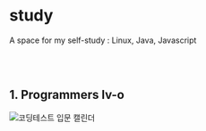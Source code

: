 # study
A space for my self-study : Linux, Java, Javascript

<br>
<br>

## 1. Programmers lv-o
![코딩테스트 입문 캘린더](https://user-images.githubusercontent.com/97834419/204081556-400642ae-5884-4c8a-8b39-035e9d7db2fe.png)
